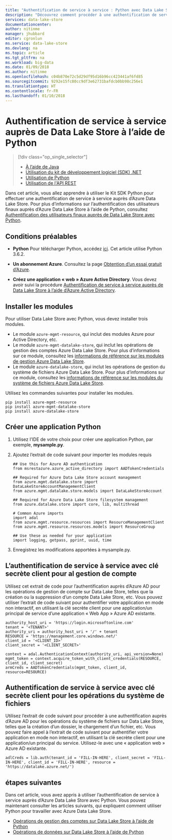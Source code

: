 ```yaml
---
title: "Authentification de service à service : Python avec Data Lake Store à l’aide d’Azure Active Directory | Microsoft Docs"
description: "Découvrez comment procéder à une authentification de service à service auprès de Data Lake Store à l’aide d’Azure Active Directory à l’aide de Python"
services: data-lake-store
documentationcenter: 
author: nitinme
manager: jhubbard
editor: cgronlun
ms.service: data-lake-store
ms.devlang: na
ms.topic: article
ms.tgt_pltfrm: na
ms.workload: big-data
ms.date: 01/09/2018
ms.author: nitinme
ms.openlocfilehash: c04b870e72c5d29df95d16b96cc423441af6fd85
ms.sourcegitcommit: 9292e15fc80cc9df3e62731bafdcb0bb98c256e1
ms.translationtype: HT
ms.contentlocale: fr-FR
ms.lasthandoff: 01/10/2018
---
```

# <a name="service-to-service-authentication-with-data-lake-store-using-python"></a>Authentification de service à service auprès de Data Lake Store à l’aide de Python
> [!div class="op_single_selector"]
> * [À l’aide de Java](data-lake-store-service-to-service-authenticate-java.md)
> * [Utilisation du kit de développement logiciel (SDK) .NET](data-lake-store-service-to-service-authenticate-net-sdk.md)
> * [Utilisation de Python](data-lake-store-service-to-service-authenticate-python.md)
> * [Utilisation de l'API REST](data-lake-store-service-to-service-authenticate-rest-api.md)
> 
>  

Dans cet article, vous allez apprendre à utiliser le Kit SDK Python pour effectuer une authentification de service à service auprès d’Azure Data Lake Store. Pour plus d’informations sur l’authentification des utilisateurs finaux auprès d’Azure Data Lake Store à l’aide de Python, consultez [Authentification des utilisateurs finaux auprès de Data Lake Store avec Python](data-lake-store-end-user-authenticate-python.md).


## <a name="prerequisites"></a>Conditions préalables

* **Python** Pour télécharger Python, accédez [ici](https://www.python.org/downloads/). Cet article utilise Python 3.6.2.

* **Un abonnement Azure**. Consultez la page [Obtention d’un essai gratuit d’Azure](https://azure.microsoft.com/pricing/free-trial/).

* **Créez une application « web » Azure Active Directory**. Vous devez avoir suivi la procédure [Authentification de service à service auprès de Data Lake Store à l’aide d’Azure Active Directory](data-lake-store-service-to-service-authenticate-using-active-directory.md).

## <a name="install-the-modules"></a>Installer les modules

Pour utiliser Data Lake Store avec Python, vous devez installer trois modules.

* Le module `azure-mgmt-resource`, qui inclut des modules Azure pour Active Directory, etc.
* Le module `azure-mgmt-datalake-store`, qui inclut les opérations de gestion des comptes Azure Data Lake Store. Pour plus d’informations sur ce module, consultez les [informations de référence sur les modules de gestion Azure Data Lake Store](http://azure-sdk-for-python.readthedocs.io/en/latest/sample_azure-mgmt-datalake-store.html).
* Le module `azure-datalake-store`, qui inclut les opérations de gestion du système de fichiers Azure Data Lake Store. Pour plus d’informations sur ce module, consultez les [informations de référence sur les modules du système de fichiers Azure Data Lake Store](http://azure-datalake-store.readthedocs.io/en/latest/).

Utilisez les commandes suivantes pour installer les modules.

```
pip install azure-mgmt-resource
pip install azure-mgmt-datalake-store
pip install azure-datalake-store
```

## <a name="create-a-new-python-application"></a>Créer une application Python

1. Utilisez l’IDE de votre choix pour créer une application Python, par exemple, **mysample.py**.

2. Ajoutez l’extrait de code suivant pour importer les modules requis

    ```
    ## Use this for Azure AD authentication
    from msrestazure.azure_active_directory import AADTokenCredentials

    ## Required for Azure Data Lake Store account management
    from azure.mgmt.datalake.store import DataLakeStoreAccountManagementClient
    from azure.mgmt.datalake.store.models import DataLakeStoreAccount

    ## Required for Azure Data Lake Store filesystem management
    from azure.datalake.store import core, lib, multithread

    # Common Azure imports
    import adal
    from azure.mgmt.resource.resources import ResourceManagementClient
    from azure.mgmt.resource.resources.models import ResourceGroup

    ## Use these as needed for your application
    import logging, getpass, pprint, uuid, time
    ```

3. Enregistrez les modifications apportées à mysample.py.

## <a name="service-to-service-authentication-with-client-secret-for-account-management"></a>L’authentification de service à service avec clé secrète client pour al gestion de compte

Utilisez cet extrait de code pour l’authentification auprès d’Azure AD pour les opérations de gestion de compte sur Data Lake Store, telles que la création ou la suppression d’un compte Data Lake Store, etc. Vous pouvez utiliser l’extrait de code suivant pour authentifier votre application en mode non interactif, en utilisant la clé secrète client pour une application/un principal de service d’une application « Web App » Azure AD existante.

    authority_host_uri = 'https://login.microsoftonline.com'
    tenant = '<TENANT>'
    authority_uri = authority_host_uri + '/' + tenant
    RESOURCE = 'https://management.core.windows.net/'
    client_id = '<CLIENT_ID>'
    client_secret = '<CLIENT_SECRET>'
    
    context = adal.AuthenticationContext(authority_uri, api_version=None)
    mgmt_token = context.acquire_token_with_client_credentials(RESOURCE, client_id, client_secret)
    armCreds = AADTokenCredentials(mgmt_token, client_id, resource=RESOURCE)

## <a name="service-to-service-authentication-with-client-secret-for-filesystem-operations"></a>Authentification de service à service avec clé secrète client pour les opérations du système de fichiers

Utilisez l’extrait de code suivant pour procéder à une authentification auprès d’Azure AD pour les opérations du système de fichiers sur Data Lake Store, telles que la création d’un dossier, le chargement d’un fichier, etc. Vous pouvez faire appel à l’extrait de code suivant pour authentifier votre application en mode non interactif, en utilisant la clé secrète client pour une application/un principal du service. Utilisez-le avec une « application web » Azure AD existante.

    adlCreds = lib.auth(tenant_id = 'FILL-IN-HERE', client_secret = 'FILL-IN-HERE', client_id = 'FILL-IN-HERE', resource = 'https://datalake.azure.net/')

<!-- ## Service-to-service authentication with certificate for account management

Use this snippet to authenticate with Azure AD for account management operations on Data Lake Store such as create Data Lake Store account, delete Data Lake Store account, etc. The following snippet can be used to authenticate your application non-interactively, using the certificate of an existing Azure AD "Web App" application. For instructions on how to create an Azure AD application, see [Create service principal with certificates](../azure-resource-manager/resource-group-authenticate-service-principal.md#create-service-principal-with-self-signed-certificate).

    authority_host_uri = 'https://login.microsoftonline.com'
    tenant = '<TENANT>'
    authority_uri = authority_host_uri + '/' + tenant
    resource_uri = 'https://management.core.windows.net/'
    client_id = '<CLIENT_ID>'
    client_cert = '<CLIENT_CERT>'
    client_cert_thumbprint = '<CLIENT_CERT_THUMBPRINT>'

    context = adal.AuthenticationContext(authority_uri, api_version=None)
    mgmt_token = context.acquire_token_with_client_certificate(resource_uri, client_id, client_cert, client_cert_thumbprint)
    credentials = AADTokenCredentials(mgmt_token, client_id) -->

## <a name="next-steps"></a>étapes suivantes
Dans cet article, vous avez appris à utiliser l’authentification de service à service auprès d’Azure Data Lake Store avec Python. Vous pouvez maintenant consulter les articles suivants, qui expliquent comment utiliser Python pour travailler avec Azure Data Lake Store.

* [Opérations de gestion des comptes sur Data Lake Store à l’aide de Python](data-lake-store-get-started-python.md)
* [Opérations de données sur Data Lake Store à l’aide de Python](data-lake-store-data-operations-python.md)


